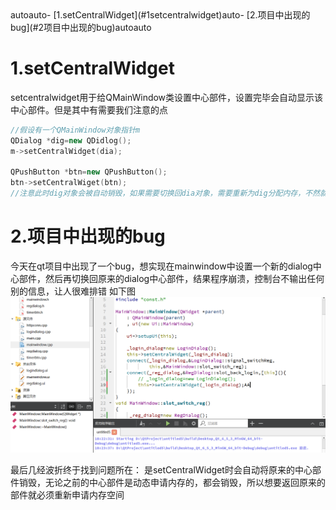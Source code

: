 <!-- TOC -->autoauto- [1.setCentralWidget](#1setcentralwidget)auto- [2.项目中出现的bug](#2项目中出现的bug)autoauto<!-- /TOC -->
# 1.setCentralWidget
setcentralwidget用于给QMainWindow类设置中心部件，设置完毕会自动显示该中心部件。但是其中有需要我们注意的点
```cpp
//假设有一个QMainWindow对象指针m
QDialog *dig=new QDidlog();
m->setCentralWidget(dia);

QPushButton *btn=new QPushButton();
btn->setCentralWiget(btn);
//注意此时dig对象会被自动销毁，如果需要切换回dia对象，需要重新为dig分配内存，不然就会出现崩溃
```
# 2.项目中出现的bug
今天在qt项目中出现了一个bug，想实现在mainwindow中设置一个新的dialog中心部件，然后再切换回原来的dialog中心部件，结果程序崩溃，控制台不输出任何别的信息，让人很难排错
如下图
![大大](image.png "dasa")

最后几经波折终于找到问题所在：
是setCentralWidget时会自动将原来的中心部件销毁，无论之前的中心部件是动态申请内存的，都会销毁，所以想要返回原来的部件就必须重新申请内存空间